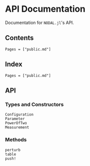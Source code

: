 # API Documentation

Documentation for `NODAL.jl`'s API.

## Contents

```@contents
Pages = ["public.md"]
```

## Index

```@index
Pages = ["public.md"]
```

## API

### Types and Constructors

```@docs
Configuration
Parameter
PowerOfTwo
Measurement
```

### Methods

```@docs
perturb
table
push!
```
